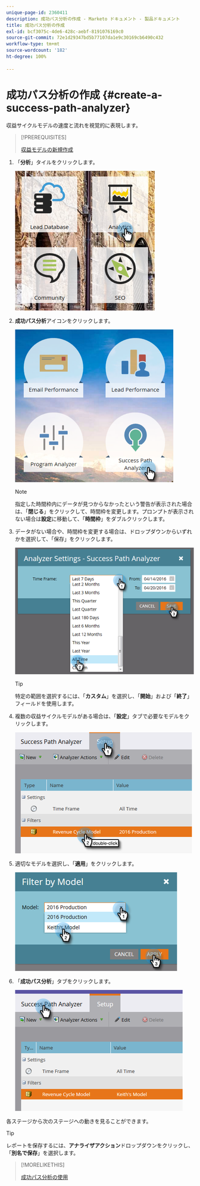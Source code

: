 ```yaml
---
unique-page-id: 2360411
description: 成功パス分析の作成 - Marketo ドキュメント - 製品ドキュメント
title: 成功パス分析の作成
exl-id: bcf3075c-4de6-428c-aebf-8191076169c0
source-git-commit: 72e1d29347bd5b77107da1e9c30169cb6490c432
workflow-type: tm+mt
source-wordcount: '182'
ht-degree: 100%

---
```


# 成功パス分析の作成 {#create-a-success-path-analyzer}

収益サイクルモデルの速度と流れを視覚的に表現します。

>[!PREREQUISITES]
>
>[収益モデルの新規作成](/help/marketo/product-docs/reporting/revenue-cycle-analytics/revenue-cycle-models/create-a-new-revenue-model.md)

1. 「**分析**」タイルをクリックします。

   ![](assets/one.png)

1. **成功パス分析**&#x200B;アイコンをクリックします。

   ![](assets/two.png)

   >[!NOTE]
   >
   >指定した時間枠内にデータが見つからなかったという警告が表示された場合は、「**閉じる**」をクリックして、時間枠を変更します。プロンプトが表示されない場合は&#x200B;**設定**&#x200B;に移動して、「**時間枠**」をダブルクリックします。

1. データがない場合や、時間枠を変更する場合は、ドロップダウンからいずれかを選択して、「保存」をクリックします。

   ![](assets/timeframe.png)

   >[!TIP]
   >
   >特定の範囲を選択するには、「**カスタム**」を選択し、「**開始**」および「**終了**」フィールドを使用します。

1. 複数の収益サイクルモデルがある場合は、「**設定**」タブで必要なモデルをクリックします。

   ![](assets/four.png)

1. 適切なモデルを選択し、「**適用**」をクリックします。

   ![](assets/five.png)

1. 「**成功パス分析**」タブをクリックします。

   ![](assets/success-tab.png)

各ステージから次のステージへの動きを見ることができます。

>[!TIP]
>
>レポートを保存するには、**アナライザアクション**&#x200B;ドロップダウンをクリックし、「**別名で保存**」を選択します。

>[!MORELIKETHIS]
>
>[成功パス分析の使用](/help/marketo/product-docs/reporting/revenue-cycle-analytics/revenue-cycle-models/using-the-success-path-analyzer.md)

